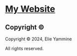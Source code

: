 # [My Website](https://elieyammine.com)

## Copyright ©

Copyright © 2024, Elie Yammine

All rights reserved.
